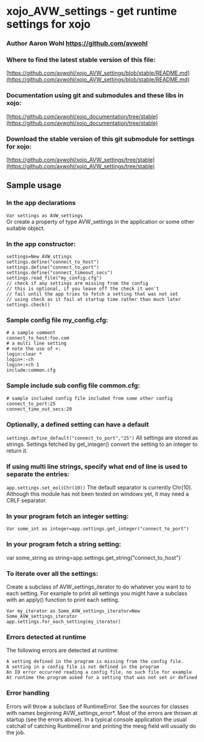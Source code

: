 # xojo_AVW_settings - get runtime settings for xojo

### Author Aaron Wohl https://github.com/avwohl

### Where to find the latest stable version of this file:
[https://github.com/avwohl/xojo_AVW_settings/blob/stable/README.md](https://github.com/avwohl/xojo_AVW_settings/blob/stable/README.md)

### Documentation using git and submodules and these libs in xojo:
[https://github.com/avwohl/xojo_documentation/tree/stable](https://github.com/avwohl/xojo_documentation/tree/stable)

### Download the stable version of this git submodule for settings for xojo:
[https://github.com/avwohl/xojo_AVW_settings/tree/stable](https://github.com/avwohl/xojo_AVW_settings/tree/stable)

## Sample usage
### In the app declarations
`Var settings as AVW_settings`\
Or create a property of type AVW_settings in the application or some other suitable object.

### In the app constructor:
```
settings=New AVW_sttings
settings.define("connect_to_host")
settings.define("connect_to_port")
settings.define("connect_timeout_secs")
settings.read_file("my_config.cfg")
// check if any settings are missing from the config
// this is optional, if you leave off the check it won't
// fail until the app tries to fetch a setting that was not set
// using check as it fail at startup time rather than much later
settings.check()
```

### Sample config file my_config.cfg:
```
# a sample comment
connect_to_host:foo.com
# a multi line setting
# note the use of +:
login:clear *
login+:-ch
login+:+ch 1
include:common.cfg
```

### Sample include sub config file common.cfg:
```
# sample included config file included from some other config
connect_to_port:25
connect_time_out_secs:20
```

### Optionally, a defined setting can have a default
`settings.define_default("connect_to_port","25")`
All settings are stored as strings.  Settings fetched by get_integer() convert the setting to an integer to return it.

### If using multi line strings, specify what end of line is used to separate the entries:
`app.settings.set_eol(Chr(10))`
The default separator is currently Chr(10).  Although this module has not been tested on windows yet, it may need a CRLF separator.

### In your program fetch an integer setting:
`Var some_int as integer=app.settings.get_integer("connect_to_port")`

### In your program fetch a string setting:
var some_string as string=app.settings.get_string("connect_to_host")`

### To iterate over all the settings:
Create a subclass of AVW_settings_iterator to do whatever you want to to each setting.  For example to print all settings you might have a subclass with an apply() function to print each setting.
```
Var my_iterator as Some_AVW_settings_iterator=New Some_AVW_settings_iterator
app.settings.for_each_setting(my_iterator)
```

### Errors detected at runtime
The following errors are detected at runtime:
```
A setting defined in the program is missing from the config file.
A setting in a config file is not defined in the program
An IO error occurred reading a config file, no such file for example
At runtime the program asked for a setting that was not set or defined
```

### Error handling
Errors will throw a subclass of RuntimeError. See the sources for classes with names beginning AVW_settings_error*.  Most of the errors are thrown at startup (see the errors above). In a typical console application the usual catchall of catching RuntimeError and printing the mesg field will usually do the job.


